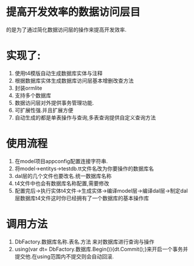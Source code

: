 # 提高开发效率的数据访问层目
的是为了通过简化数据访问层的操作来提高开发效率.
# 实现了:
1. 使用t4模版自动生成数据库实体与注释
2. 根据数据库实体生成数据库访问层基本增删改查方法
3. 封装ormlite
4. 支持多个数据库
5. 数据访问层对外提供事务管理功能.
6. 可扩展性强.并且扩展方便
7. 自动生成的都是单表操作与查询,多表查询提供自定义查询方法

# 使用流程
1. 在model项目appconfig配置连接字符串.
2. 将model->entitys->testdb.tt文件名改为你要操作的数据库名
3. dal层的几个文件也要改名.统一数据库名称
4. t4文件中也会有数据库名称配置,需要修改
5. 配置完后->执行实体t4文件->生成实体->编译model层->编译dal层->制定dal层数据库t4文件这时你已经拥有了一个数据库的基本操作库

# 调用方法
1. DbFactory.数据库名称.表名.方法  来对数据库进行查询与操作
2. using(var dt= DbFactory.数据库.Begin()){dt.Commit();}来开启一个事务并提交他.在using范围内不提交则会自动回滚.
